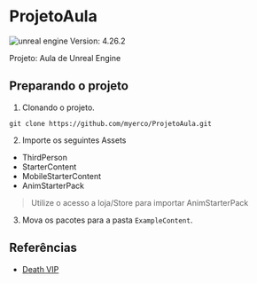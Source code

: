 # ProjetoAula
![unreal engine](https://img.shields.io/badge/-Unreal%20Engine-313131?style=for-the-badge&logo=unreal-engine&logoColor=white)
Version: 4.26.2

Projeto:  Aula de Unreal Engine




## Preparando o projeto

1. Clonando o projeto.
```
git clone https://github.com/myerco/ProjetoAula.git
```
2. Importe os seguintes Assets
- ThirdPerson
- StarterContent
- MobileStarterContent
- AnimStarterPack
> Utilize o acesso a loja/Store para importar AnimStarterPack
3. Mova os pacotes para a pasta `ExampleContent`.

## Referências
- [Death VIP](http://cafegeek.eti.br/trabalhos/modelo_gdd_death_vip.html)
